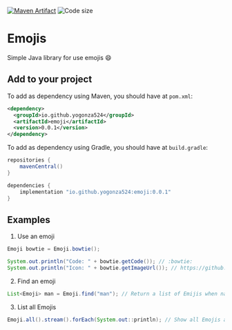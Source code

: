 [![Maven Artifact](https://img.shields.io/nexus/r/io.github.yogonza524/emoji?server=https%3A%2F%2Foss.sonatype.org)](https://mvnrepository.com/artifact/io.github.yogonza524/roman-code)
![Code size](https://img.shields.io/github/languages/code-size/yogonza524/emoji)
# Emojis
Simple Java library for use emojis :smile:

## Add to your project
To add as dependency using Maven, you should have at ```pom.xml```:
```xml
<dependency>
  <groupId>io.github.yogonza524</groupId>
  <artifactId>emoji</artifactId>
  <version>0.0.1</version>
</dependency>
```

To add as dependency using Gradle, you should have at ```build.gradle```:
```groovy
repositories {
    mavenCentral()
}

dependencies {
    implementation "io.github.yogonza524:emoji:0.0.1"
}
```
## Examples
1. Use an emoji
```java
Emoji bowtie = Emoji.bowtie();

System.out.println("Code: " + bowtie.getCode()); // :bowtie:
System.out.println("Icon: " + bowtie.getImageUrl()); // https://github.githubassets.com/images/icons/emoji/bowtie.png
```

2. Find an emoji
```java
List<Emoji> man = Emoji.find("man"); // Return a list of Emijis when name contains "man"
```

3. List all Emojis
```java
Emoji.all().stream().forEach(System.out::println); // Show all Emojis available
```
